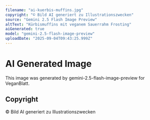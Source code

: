```yaml
---
filename: "ai-kuerbis-muffins.jpg"
copyright: "© Bild AI generiert zu Illustrationszwecken"
source: "Gemini 2.5 Flash Image Preview"
altText: "Kürbismuffins mit veganem Sauerrahm Frosting"
aiGenerated: true
model: "gemini-2.5-flash-image-preview"
uploadDate: "2025-09-04T09:43:25.999Z"
---
```


# AI Generated Image

This image was generated by gemini-2.5-flash-image-preview for VeganBlatt.

## Copyright
© Bild AI generiert zu Illustrationszwecken
